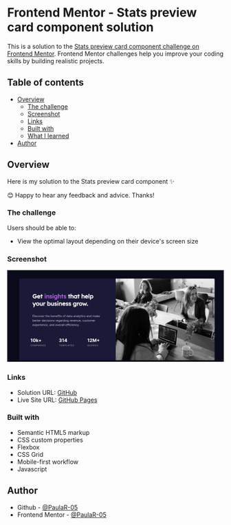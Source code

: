 # Frontend Mentor - Stats preview card component solution

This is a solution to the [Stats preview card component challenge on Frontend Mentor](https://www.frontendmentor.io/challenges/stats-preview-card-component-8JqbgoU62). Frontend Mentor challenges help you improve your coding skills by building realistic projects.

## Table of contents

- [Overview](#overview)
  - [The challenge](#the-challenge)
  - [Screenshot](#screenshot)
  - [Links](#links)
  - [Built with](#built-with)
  - [What I learned](#what-i-learned)
- [Author](#author)

## Overview

Here is my solution to the Stats preview card component ✨

😊 Happy to hear any feedback and advice. Thanks!

### The challenge

Users should be able to:

- View the optimal layout depending on their device's screen size

### Screenshot

![](./Screenshot.jpg)

### Links

- Solution URL: [GitHub](https://github.com/PaulaR-05/Stats-preview-card-component)
- Live Site URL: [GitHub Pages](https://paular-05.github.io/Stats-preview-card-component/)

### Built with

- Semantic HTML5 markup
- CSS custom properties
- Flexbox
- CSS Grid
- Mobile-first workflow
- Javascript

## Author

- Github - [@PaulaR-05](https://github.com/PaulaR-05)
- Frontend Mentor - [@PaulaR-05](https://www.frontendmentor.io/profile/PaulaR-05)
